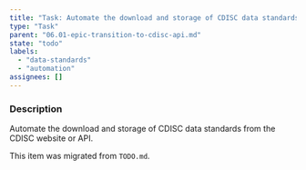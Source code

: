 ```yaml
---
title: "Task: Automate the download and storage of CDISC data standards"
type: "Task"
parent: "06.01-epic-transition-to-cdisc-api.md"
state: "todo"
labels:
  - "data-standards"
  - "automation"
assignees: []
---
```


### Description

Automate the download and storage of CDISC data standards from the CDISC website or API.

This item was migrated from `TODO.md`.
